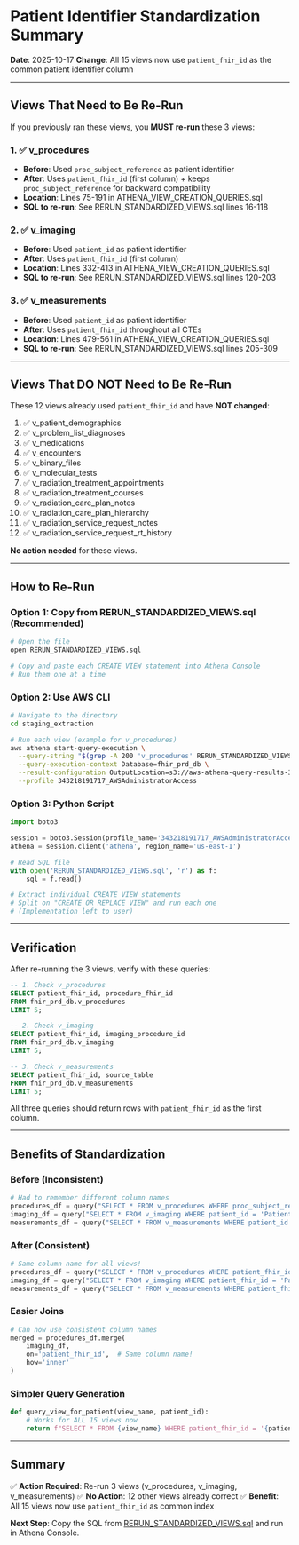 # Patient Identifier Standardization Summary

**Date**: 2025-10-17
**Change**: All 15 views now use `patient_fhir_id` as the common patient identifier column

---

## Views That Need to Be Re-Run

If you previously ran these views, you **MUST re-run** these 3 views:

### 1. ✅ v_procedures
- **Before**: Used `proc_subject_reference` as patient identifier
- **After**: Uses `patient_fhir_id` (first column) + keeps `proc_subject_reference` for backward compatibility
- **Location**: Lines 75-191 in ATHENA_VIEW_CREATION_QUERIES.sql
- **SQL to re-run**: See RERUN_STANDARDIZED_VIEWS.sql lines 16-118

### 2. ✅ v_imaging
- **Before**: Used `patient_id` as patient identifier
- **After**: Uses `patient_fhir_id` (first column)
- **Location**: Lines 332-413 in ATHENA_VIEW_CREATION_QUERIES.sql
- **SQL to re-run**: See RERUN_STANDARDIZED_VIEWS.sql lines 120-203

### 3. ✅ v_measurements
- **Before**: Used `patient_id` as patient identifier
- **After**: Uses `patient_fhir_id` throughout all CTEs
- **Location**: Lines 479-561 in ATHENA_VIEW_CREATION_QUERIES.sql
- **SQL to re-run**: See RERUN_STANDARDIZED_VIEWS.sql lines 205-309

---

## Views That DO NOT Need to Be Re-Run

These 12 views already used `patient_fhir_id` and have **NOT changed**:

1. ✅ v_patient_demographics
2. ✅ v_problem_list_diagnoses
3. ✅ v_medications
4. ✅ v_encounters
5. ✅ v_binary_files
6. ✅ v_molecular_tests
7. ✅ v_radiation_treatment_appointments
8. ✅ v_radiation_treatment_courses
9. ✅ v_radiation_care_plan_notes
10. ✅ v_radiation_care_plan_hierarchy
11. ✅ v_radiation_service_request_notes
12. ✅ v_radiation_service_request_rt_history

**No action needed** for these views.

---

## How to Re-Run

### Option 1: Copy from RERUN_STANDARDIZED_VIEWS.sql (Recommended)
```bash
# Open the file
open RERUN_STANDARDIZED_VIEWS.sql

# Copy and paste each CREATE VIEW statement into Athena Console
# Run them one at a time
```

### Option 2: Use AWS CLI
```bash
# Navigate to the directory
cd staging_extraction

# Run each view (example for v_procedures)
aws athena start-query-execution \
  --query-string "$(grep -A 200 'v_procedures' RERUN_STANDARDIZED_VIEWS.sql | head -103)" \
  --query-execution-context Database=fhir_prd_db \
  --result-configuration OutputLocation=s3://aws-athena-query-results-343218191717-us-east-1/ \
  --profile 343218191717_AWSAdministratorAccess
```

### Option 3: Python Script
```python
import boto3

session = boto3.Session(profile_name='343218191717_AWSAdministratorAccess')
athena = session.client('athena', region_name='us-east-1')

# Read SQL file
with open('RERUN_STANDARDIZED_VIEWS.sql', 'r') as f:
    sql = f.read()

# Extract individual CREATE VIEW statements
# Split on "CREATE OR REPLACE VIEW" and run each one
# (Implementation left to user)
```

---

## Verification

After re-running the 3 views, verify with these queries:

```sql
-- 1. Check v_procedures
SELECT patient_fhir_id, procedure_fhir_id
FROM fhir_prd_db.v_procedures
LIMIT 5;

-- 2. Check v_imaging
SELECT patient_fhir_id, imaging_procedure_id
FROM fhir_prd_db.v_imaging
LIMIT 5;

-- 3. Check v_measurements
SELECT patient_fhir_id, source_table
FROM fhir_prd_db.v_measurements
LIMIT 5;
```

All three queries should return rows with `patient_fhir_id` as the first column.

---

## Benefits of Standardization

### Before (Inconsistent)
```python
# Had to remember different column names
procedures_df = query("SELECT * FROM v_procedures WHERE proc_subject_reference = 'Patient/xyz'")
imaging_df = query("SELECT * FROM v_imaging WHERE patient_id = 'Patient/xyz'")
measurements_df = query("SELECT * FROM v_measurements WHERE patient_id = 'Patient/xyz'")
```

### After (Consistent)
```python
# Same column name for all views!
procedures_df = query("SELECT * FROM v_procedures WHERE patient_fhir_id = 'Patient/xyz'")
imaging_df = query("SELECT * FROM v_imaging WHERE patient_fhir_id = 'Patient/xyz'")
measurements_df = query("SELECT * FROM v_measurements WHERE patient_fhir_id = 'Patient/xyz'")
```

### Easier Joins
```python
# Can now use consistent column names
merged = procedures_df.merge(
    imaging_df,
    on='patient_fhir_id',  # Same column name!
    how='inner'
)
```

### Simpler Query Generation
```python
def query_view_for_patient(view_name, patient_id):
    # Works for ALL 15 views now
    return f"SELECT * FROM {view_name} WHERE patient_fhir_id = '{patient_id}'"
```

---

## Summary

✅ **Action Required**: Re-run 3 views (v_procedures, v_imaging, v_measurements)
✅ **No Action**: 12 other views already correct
✅ **Benefit**: All 15 views now use `patient_fhir_id` as common index

**Next Step**: Copy the SQL from [RERUN_STANDARDIZED_VIEWS.sql](RERUN_STANDARDIZED_VIEWS.sql) and run in Athena Console.

